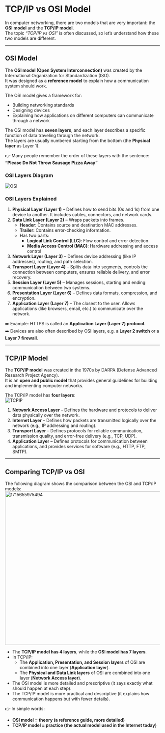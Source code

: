 # TCP/IP vs OSI Model

In computer networking, there are two models that are very important: the **OSI model** and the **TCP/IP model**.  
The topic *“TCP/IP vs OSI”* is often discussed, so let’s understand how these two models are different.  

---

## OSI Model

The **OSI model (Open System Interconnection)** was created by the International Organization for Standardization (ISO).  
It was designed as a **reference model** to explain how a communication system should work.  

The OSI model gives a framework for:  
- Building networking standards  
- Designing devices  
- Explaining how applications on different computers can communicate through a network  

The OSI model has **seven layers**, and each layer describes a specific function of data traveling through the network.  
The layers are usually numbered starting from the bottom (the **Physical layer** as Layer 1).  

👉 Many people remember the order of these layers with the sentence:  
**“Please Do Not Throw Sausage Pizza Away”**  

### OSI Layers Diagram  
![OSI](https://github.com/user-attachments/assets/7d0e7c21-75fa-4640-86d4-b5b2a860cf28)


### OSI Layers Explained
1. **Physical Layer (Layer 1)** – Defines how to send bits (0s and 1s) from one device to another. It includes cables, connectors, and network cards.  
2. **Data Link Layer (Layer 2)** – Wraps packets into frames.  
   - **Header**: Contains source and destination MAC addresses.  
   - **Trailer**: Contains error-checking information.  
   - Has two parts:  
     - **Logical Link Control (LLC)**: Flow control and error detection  
     - **Media Access Control (MAC)**: Hardware addressing and access control  
3. **Network Layer (Layer 3)** – Defines device addressing (like IP addresses), routing, and path selection.  
4. **Transport Layer (Layer 4)** – Splits data into segments, controls the connection between computers, ensures reliable delivery, and error recovery.  
5. **Session Layer (Layer 5)** – Manages sessions, starting and ending communication between two systems.  
6. **Presentation Layer (Layer 6)** – Defines data formats, compression, and encryption.  
7. **Application Layer (Layer 7)** – The closest to the user. Allows applications (like browsers, email, etc.) to communicate over the network.  

➡️ Example: HTTPS is called an **Application Layer (Layer 7) protocol**.  
➡️ Devices are also often described by OSI layers, e.g. a **Layer 2 switch** or a **Layer 7 firewall**.  

---

## TCP/IP Model

The **TCP/IP model** was created in the 1970s by DARPA (Defense Advanced Research Project Agency).  
It is an **open and public model** that provides general guidelines for building and implementing computer networks.  

The TCP/IP model has **four layers**:  
![TCPIP](https://github.com/user-attachments/assets/7e085c56-5f5d-454c-9f4c-e539c0400db4)


1. **Network Access Layer** – Defines the hardware and protocols to deliver data physically over the network.  
2. **Internet Layer** – Defines how packets are transmitted logically over the network (e.g., IP addressing and routing).  
3. **Transport Layer** – Defines protocols for reliable communication, transmission quality, and error-free delivery (e.g., TCP, UDP).  
4. **Application Layer** – Defines protocols for communication between applications, and provides services for software (e.g., HTTP, FTP, SMTP).  

---

## Comparing TCP/IP vs OSI

The following diagram shows the comparison between the OSI and TCP/IP models:  
<img width="1000" height="500" alt="1715655975494" src="https://github.com/user-attachments/assets/46172420-8e60-4fdf-88cf-b6bed769e880" />


- The **TCP/IP model has 4 layers**, while the **OSI model has 7 layers**.  
- In TCP/IP:  
  - The **Application, Presentation, and Session layers** of OSI are combined into one layer (**Application layer**).  
  - The **Physical and Data Link layers** of OSI are combined into one layer (**Network Access layer**).  
- The OSI model is more detailed and prescriptive (it says exactly what should happen at each step).  
- The TCP/IP model is more practical and descriptive (it explains how communication happens but with fewer details).  

👉 In simple words:  
- **OSI model = theory (a reference guide, more detailed)**  
- **TCP/IP model = practice (the actual model used in the Internet today)**  
